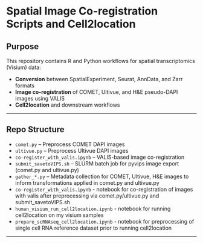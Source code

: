 
# Spatial Image Co-registration Scripts and Cell2location

## Purpose
This repository contains R and Python workflows for spatial transcriptomics (Visium) data:
- **Conversion** between SpatialExperiment, Seurat, AnnData, and Zarr formats
- **Image co-registration** of COMET, Ultivue, and H&E pseudo-DAPI images using VALIS
- **Cell2location** and downstream workflows


---

## Repo Structure
- `comet.py` – Preprocess COMET DAPI images
- `ultivue.py` – Preprocess Ultivue DAPI images
- `co-register_with_valis.ipynb` – VALIS-based image co-registration
- `submit_savetoVIPS.sh` – SLURM batch job for pyvips image export (comet.py and ultivue.py)
- `gather_*.py` – Metadata collection for COMET, Ultivue, H&E images to inform transformations applied in comet.py and ultivue.py
- `co-register_with_valis.ipynb` - notebook for co-registration of images with valis after preprocessing via comet.py/ultivue.py and submit_savetoVIPS.sh
- `human_visium_run_cell2location.ipynb` - notebook for running cell2location on my visium samples
- `prepare_scRNAseq_cell2location.ipynb` - notebook for preprocessing of single cell RNA reference dataset prior to running cell2location
---



